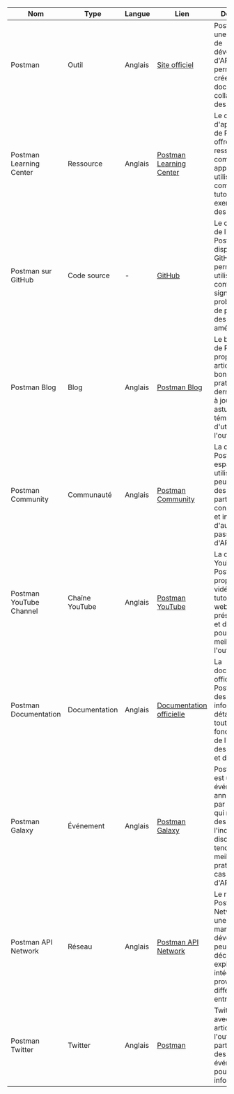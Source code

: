 | Nom | Type | Langue | Lien | Description | Tags | Note |
|-----|------|--------|------|-------------|------|------|
| Postman | Outil | Anglais | [Site officiel](https://www.postman.com/) | Postman est une plateforme de développement d'API qui permet de créer, tester, documenter et collaborer sur des API. | API, développement, test | 5/5 |
| Postman Learning Center | Ressource | Anglais | [Postman Learning Center](https://learning.postman.com/) | Le centre d'apprentissage de Postman offre des ressources complètes pour apprendre à utiliser l'outil, y compris des tutoriels, des exemples et des guides. | Documentation, tutoriels, exemples | 4/5 |
| Postman sur GitHub | Code source | - | [GitHub](https://github.com/postmanlabs/postman-app-support) | Le code source de l'application Postman est disponible sur GitHub, permettant aux utilisateurs de contribuer, de signaler des problèmes et de proposer des améliorations. | Open source, contribution, problèmes | 4/5 |
| Postman Blog | Blog | Anglais | [Postman Blog](https://blog.postman.com/) | Le blog officiel de Postman propose des articles sur les bonnes pratiques, les dernières mises à jour, les astuces et les témoignages d'utilisateurs de l'outil. | Blog, actualités, bonnes pratiques | 4/5 |
| Postman Community | Communauté | Anglais | [Postman Community](https://community.postman.com/) | La communauté Postman est un espace où les utilisateurs peuvent poser des questions, partager des connaissances et interagir avec d'autres passionnés d'API. | Forum, support, discussions | 4/5 |
| Postman YouTube Channel | Chaîne YouTube | Anglais | [Postman YouTube](https://www.youtube.com/c/Postman-apidevelopment) | La chaîne YouTube de Postman propose des vidéos tutorielles, des webinaires, des présentations et des astuces pour tirer le meilleur parti de l'outil. | Vidéos, tutoriels, webinaires | 4/5 |
| Postman Documentation | Documentation | Anglais | [Documentation officielle](https://www.postman.com/product/api-platform/documentation/) | La documentation officielle de Postman fournit des informations détaillées sur toutes les fonctionnalités de l'outil, avec des exemples et des guides. | Documentation, référence, guide | 4/5 |
| Postman Galaxy | Événement | Anglais | [Postman Galaxy](https://www.postman.com/galaxy/) | Postman Galaxy est un événement annuel organisé par Postman, qui rassemble des experts de l'industrie pour discuter des tendances, des meilleures pratiques et des cas d'utilisation d'API. | Conférence, événement, networking | 4/5 |
| Postman API Network | Réseau | Anglais | [Postman API Network](https://www.postman.com/api-network/) | Le réseau Postman API Network est une place de marché où les développeurs peuvent découvrir, explorer et intégrer des API provenant de différentes entreprises. |
| Postman Twitter | Twitter | Anglais | [Postman](https://twitter.com/getpostman?ref_src=twsrc%5Egoogle%7Ctwcamp%5Eserp%7Ctwgr%5Eauthor)| Twitter de l'outil avec des articles sur l'outil, la participation à des événements pour rester informer. | Post Blog Event | 5/5 |